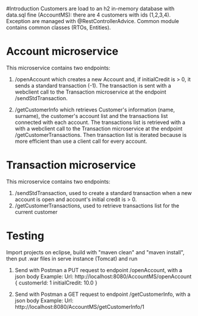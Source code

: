 #Introduction
Customers are load to an h2 in-memory database with data.sql fine (AccountMS): there are 4 customers with ids (1,2,3,4).
Exception are managed with @RestControllerAdvice.
Common module contains common classes (RTOs, Entities).


# Account microservice
This microservice contains two endpoints:
1) /openAccount which creates a new Account and, if initialCredit is > 0, it sends a standard transaction (-1). The transaction is sent with a webclient call to the 
Transaction microservice at the endpoint /sendStdTransaction.

2) /getCustomerInfo which retrieves Customer's information (name, surname), the customer's account list and the transactions list connected with each account.
The transactions list is retrieved with a with a webclient call to the Transaction microservice at the endpoint /getCustomerTransactions.
Then transaction list is iterated because is more efficient than use a client call for every account.


# Transaction microservice
This microservice contains two endpoints:
1) /sendStdTransaction, used to create a standard transaction when a new account is open and account's initial credit is > 0.
2) /getCustomerTransactions, used to retrieve transactions list for the current customer


# Testing
Import projects on eclipse, build with "maven clean" and "maven install", then put .war files in serve instance (Tomcat) and run

1) Send with Postman a PUT request to endpoint /openAccount, with a json body 
Example:
Url: http://localhost:8080/AccountMS/openAccount
{
  customerId: 1
  initialCredit: 10.0
}

2) Send with Postman a GET request to endpoint /getCustomerInfo, with a json body 
Example:
Url: http://localhost:8080/AccountMS/getCustomerInfo/1



